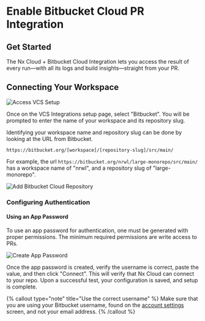 # Enable Bitbucket Cloud PR Integration

## Get Started

The Nx Cloud + Bitbucket Cloud Integration lets you access the result of every run—with all its logs and build insights—straight from your PR.

## Connecting Your Workspace

![Access VCS Setup](/nx-cloud/set-up/access-vcs-setup.webp)

Once on the VCS Integrations setup page, select "Bitbucket". You will be prompted to enter the name of your workspace and its repository slug.

Identifying your workspace name and repository slug can be done by looking at the URL from Bitbucket.

```
https://bitbucket.org/[workspace]/[repository-slug]/src/main/
```

For example, the url `https://bitbucket.org/nrwl/large-monorepo/src/main/` has a workspace name of "nrwl", and a repository slug of "large-monorepo".

![Add Bitbucket Cloud Repository](/nx-cloud/set-up/add-bitbucket-cloud-repository.webp)

### Configuring Authentication

#### Using an App Password

To use an app password for authentication, one must be generated with proper permissions. The minimum required permissions are write access to PRs.

![Create App Password](/nx-cloud/set-up/minimal-bitbucket-cloud-app-password.webp)

Once the app password is created, verify the username is correct, paste the value, and then click "Connect". This will verify that Nx Cloud can connect to your repo. Upon a successful test, your configuration is saved, and setup is complete.

{% callout type="note" title="Use the correct username" %}
Make sure that you are using your Bitbucket username, found on the [account settings](https://bitbucket.org/account/settings) screen, and not your email address.
{% /callout %}
